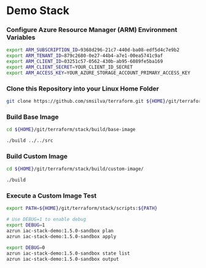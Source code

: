 # Demo Stack

### Configure Azure Resource Manager (ARM) Environment Variables
```bash
export ARM_SUBSCRIPTION_ID=9368d296-21c7-440d-ba08-edf5d4c7e9b2
export ARM_TENANT_ID=879c2680-0e27-44b4-a7e1-00ea5741c9af
export ARM_CLIENT_ID=03251c57-0562-430b-ab95-6089fe5ba169
export ARM_CLIENT_SECRET=YOUR_CLIENT_ID_SECRET
export ARM_ACCESS_KEY=YOUR_AZURE_STORAGE_ACCOUNT_PRIMARY_ACCESS_KEY
```

### Clone this Repository into your Linux Home Folder
```bash
git clone https://github.com/smsilva/terraform.git ${HOME}/git/terraform
```

### Build Base Image
```bash
cd ${HOME}/git/terraform/stack/build/base-image

./build ../../src
```

### Build Custom Image
```bash
cd ${HOME}/git/terraform/stack/build/custom-image/

./build
```

### Execute a Custom Image Test
```bash
export PATH=${HOME}/git/terraform/stack/scripts:${PATH}

# Use DEBUG=1 to enable debug 
export DEBUG=1
azrun iac-stack-demo:1.5.0-sandbox plan
azrun iac-stack-demo:1.5.0-sandbox apply

export DEBUG=0
azrun iac-stack-demo:1.5.0-sandbox state list
azrun iac-stack-demo:1.5.0-sandbox output
```
